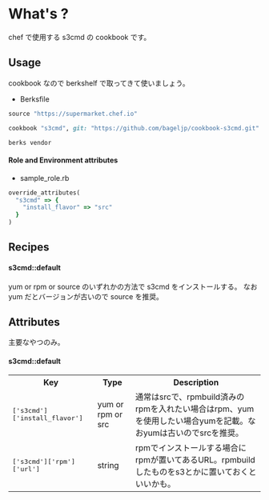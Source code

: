 What's ?
===============
chef で使用する s3cmd の cookbook です。

Usage
-----
cookbook なので berkshelf で取ってきて使いましょう。

* Berksfile
```ruby
source "https://supermarket.chef.io"

cookbook "s3cmd", git: "https://github.com/bageljp/cookbook-s3cmd.git"
```

```
berks vendor
```

#### Role and Environment attributes

* sample_role.rb
```ruby
override_attributes(
  "s3cmd" => {
    "install_flavor" => "src"
  }
)
```

Recipes
----------

#### s3cmd::default
yum or rpm or source のいずれかの方法で s3cmd をインストールする。
なお yum だとバージョンが古いので source を推奨。

Attributes
----------

主要なやつのみ。

#### s3cmd::default
<table>
  <tr>
    <th>Key</th>
    <th>Type</th>
    <th>Description</th>
  </tr>
  <tr>
    <td><tt>['s3cmd']['install_flavor']</tt></td>
    <td>yum or rpm or src</td>
    <td>通常はsrcで、rpmbuild済みのrpmを入れたい場合はrpm、yumを使用したい場合yumを記載。なおyumは古いのでsrcを推奨。</td>
  </tr>
  <tr>
    <td><tt>['s3cmd']['rpm']['url']</tt></td>
    <td>string</td>
    <td>rpmでインストールする場合にrpmが置いてあるURL。rpmbuildしたものをs3とかに置いておくといいかも。</td>
  </tr>
</table>

